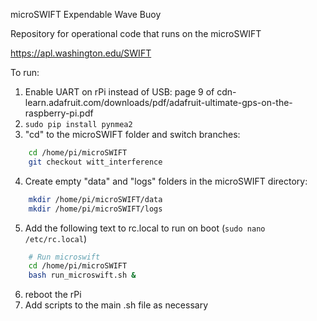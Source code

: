 microSWIFT Expendable Wave Buoy

Repository for operational code that runs on the microSWIFT

https://apl.washington.edu/SWIFT


To run:
  1. Enable UART on rPi instead of USB: page 9 of cdn-learn.adafruit.com/downloads/pdf/adafruit-ultimate-gps-on-the-raspberry-pi.pdf
  2. `sudo pip install pynmea2`
  3. "cd" to the microSWIFT folder and switch branches:
```bash 
    cd /home/pi/microSWIFT
    git checkout witt_interference
```
  4. Create empty "data" and "logs" folders in the microSWIFT directory:
```bash 
    mkdir /home/pi/microSWIFT/data
    mkdir /home/pi/microSWIFT/logs
```
  5. Add the following text to rc.local to run on boot (`sudo nano /etc/rc.local`)
```bash 
    # Run microswift
    cd /home/pi/microSWIFT
    bash run_microswift.sh &
```
  6. reboot the rPi
  7. Add scripts to the main .sh file as necessary
